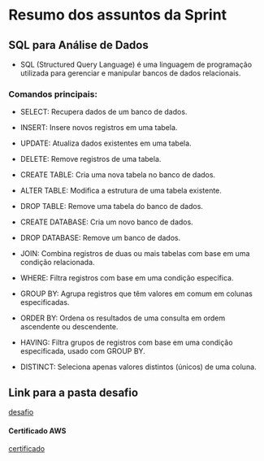 # Resumo dos assuntos da Sprint
## SQL para Análise de Dados
*  SQL (Structured Query Language) é uma linguagem de programação utilizada para gerenciar e manipular bancos de dados relacionais.

### Comandos principais:

* SELECT: Recupera dados de um banco de dados.

* INSERT: Insere novos registros em uma tabela.

* UPDATE: Atualiza dados existentes em uma tabela.

* DELETE: Remove registros de uma tabela.

* CREATE TABLE: Cria uma nova tabela no banco de dados.

* ALTER TABLE: Modifica a estrutura de uma tabela existente.

* DROP TABLE: Remove uma tabela do banco de dados.

* CREATE DATABASE: Cria um novo banco de dados.

* DROP DATABASE: Remove um banco de dados.

* JOIN: Combina registros de duas ou mais tabelas com base em uma condição relacionada.

* WHERE: Filtra registros com base em uma condição específica.

* GROUP BY: Agrupa registros que têm valores em comum em colunas especificadas.

* ORDER BY: Ordena os resultados de uma consulta em ordem ascendente ou descendente.

* HAVING: Filtra grupos de registros com base em uma condição especificada, usado com GROUP BY.

* DISTINCT: Seleciona apenas valores distintos (únicos) de uma coluna.


## Link para a pasta desafio
[desafio](https://github.com/grazysb/Programa_de_Bolsas_Compass-UOL/blob/dc432d31d027f790972d3fb5a454cfde6f8049f2/desafio_s2.md)

#### Certificado AWS
[certificado](https://github.com/grazysb/Programa_de_Bolsas_Compass-UOL/blob/bbac0f447c0a5117c5e57e7ad1e6449f4e37d8fa/Arquivos_sprint2/13660_3_5472010_1715994968_AWS%20Course%20Completion%20Certificate.pdf)